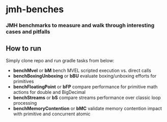 # jmh-benches
### JMH benchmarks to measure and walk through interesting cases and pitfalls

## How to run
Simply clone repo and run gradle tasks from below:

- **benchMvel** or **bM** bench MVEL scripted execution vs. direct calls
- **benchBoxingUnboxing** or **bBU** evaluate boxing/unboxing efforts for primitives
- **benchFloatingPoint** or **bFP** compare performance for primitive math actions for double and BigDecimal
- **benchStreams** or **bS** compare streams performance over classic loop processing
- **benchMemoryContention** or **bMC** validate memory contention impact with primitive and concurrent atomic